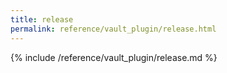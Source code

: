 ```yaml
---
title: release
permalink: reference/vault_plugin/release.html
---
```


{% include /reference/vault_plugin/release.md %}
